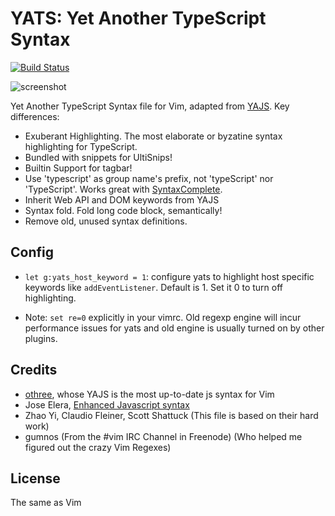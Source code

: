 YATS: Yet Another TypeScript Syntax
===================================

[![Build Status](https://travis-ci.org/HerringtonDarkholme/yats.vim.svg?branch=master)](https://travis-ci.org/HerringtonDarkholme/yats.vim)

![screenshot](https://raw.githubusercontent.com/HerringtonDarkholme/yats.vim/master/screenshot.png)

Yet Another TypeScript Syntax file for Vim, adapted from [YAJS](https://github.com/othree/yajs.vim).
Key differences:

* Exuberant Highlighting. The most elaborate or byzatine syntax highlighting for TypeScript.
* Bundled with snippets for UltiSnips!
* Builtin Support for tagbar!
* Use 'typescript' as group name's prefix, not 'typeScript' nor 'TypeScript'. Works great with [SyntaxComplete](https://github.com/vim-scripts/SyntaxComplete).
* Inherit Web API and DOM keywords from YAJS
* Syntax fold. Fold long code block, semantically!
* Remove old, unused syntax definitions.

Config
----
* `let g:yats_host_keyword = 1`: configure yats to highlight host specific keywords like `addEventListener`. Default is 1. Set it 0 to turn off highlighting.

* Note: `set re=0` explicitly in your vimrc. Old regexp engine will incur performance issues for yats and old engine is usually turned on by other plugins.

Credits
-------

- [othree](https://github.com/othree), whose YAJS is the most up-to-date js syntax for Vim
- Jose Elera, [Enhanced Javascript syntax](http://www.vim.org/scripts/script.php?script_id=3425)
- Zhao Yi, Claudio Fleiner, Scott Shattuck (This file is based on their hard work)
- gumnos (From the #vim IRC Channel in Freenode) (Who helped me figured out the crazy Vim Regexes)

License
-------

The same as Vim

